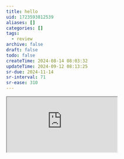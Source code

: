 ```yaml
---
title: hello
uid: 1723593812539
aliases: []
categories: []
tags:
  - review
archive: false
draft: false
todo: false
createTime: 2024-08-14 08:03:32
updateTime: 2024-09-12 08:13:25
sr-due: 2024-11-14
sr-interval: 71
sr-ease: 310
---
```


<iframe
  class="iframe_full"
  src="https://dict.youdao.com/result?word=hello&lang=en"
>
</iframe>
